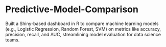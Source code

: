 # Predictive-Model-Comparison
Built a Shiny-based dashboard in R to compare machine learning models (e.g., Logistic Regression, Random Forest, SVM) on metrics like accuracy, precision, recall, and AUC, streamlining model evaluation for data science teams.

